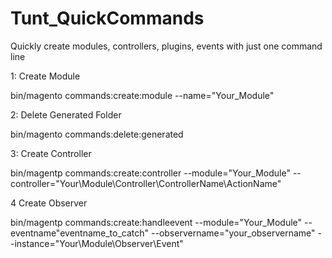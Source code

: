 # Tunt_QuickCommands
Quickly create modules, controllers, plugins, events with just one command line

1: Create Module

bin/magento commands:create:module --name="Your_Module"

2: Delete Generated Folder

bin/magento commands:delete:generated

3: Create Controller 

bin/magentp commands:create:controller --module="Your_Module" --controller="Your\Module\Controller\ControllerName\ActionName"

4 Create Observer

bin/magentp commands:create:handleevent --module="Your_Module" --eventname"eventname_to_catch" --observername="your_observername" --instance="Your\Module\Observer\Event"
